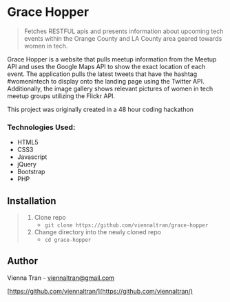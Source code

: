# Grace Hopper
>  Fetches RESTFUL apis and presents information about upcoming tech events
within the Orange County and LA County area geared towards women in tech.

Grace Hopper is a website that pulls meetup information from the Meetup API and uses the Google Maps API to show the exact location of each event. The application pulls the latest tweets that have the hashtag #womenintech to display onto the landing page using the Twitter API. Additionally, the image gallery shows relevant pictures of women in tech meetup groups utilizing the Flickr API.

This project was originally created in a 48 hour coding hackathon

### Technologies Used:
- HTML5
- CSS3
- Javascript
- jQuery
- Bootstrap
- PHP

## Installation

> 1. Clone repo
>    - `git clone https://github.com/viennaltran/grace-hopper`
> 1. Change directory into the newly cloned repo
>    - `cd grace-hopper`

## Author

Vienna Tran - viennaltran@gmail.com

[https://github.com/viennaltran/](https://github.com/viennaltran/)
